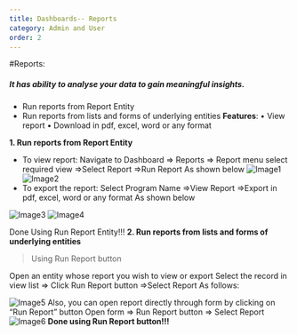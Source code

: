 ```yaml
---
title: Dashboards-- Reports
category: Admin and User
order: 2
---
```


#Reports:
##### It has ability to analyse your data to gain meaningful insights.

*	Run reports from Report Entity
*	Run reports from lists and forms of underlying entities
**Features**:
•	View report
•	Download in pdf, excel, word or any format

**1.	Run reports from Report Entity**
* To view report:
Navigate to Dashboard => Reports => Report menu select required view =>Select Report =>Run Report 
As shown below 
![Image1](..\..\images\report1.png)
![Image2](..\..\images\report2.png)
* To export the report:
Select Program Name =>View Report =>Export in pdf, excel, word or any format 
As shown below

![Image3](..\..\images\report3.png)
![Image4](..\..\images\report4.png)

Done Using Run Report Entity!!!
**2.	Run reports from lists and forms of underlying entities**
>Using Run Report button 

Open an entity whose report you wish to view or export
Select the record in view list => Click Run Report button =>Select Report 
As follows:

![Image5](..\..\images\report5.png)
Also, you can open report directly through form by clicking on “Run Report” button
Open form => Run Report button => Select Report
![Image6](..\..\images\report6.png)
**Done using Run Report button!!!**
